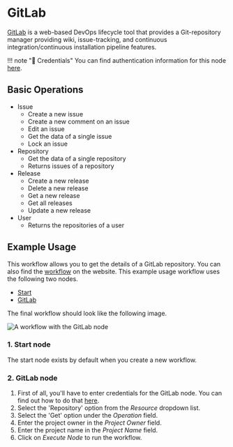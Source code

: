 # GitLab

[GitLab](https://gitlab.com/) is a web-based DevOps lifecycle tool that provides a Git-repository manager providing wiki, issue-tracking, and continuous integration/continuous installation pipeline features.

!!! note "🔑 Credentials"
    You can find authentication information for this node [here](/workflow/integrations/credentials/gitlab/).


## Basic Operations

* Issue
    * Create a new issue
    * Create a new comment on an issue
    * Edit an issue
    * Get the data of a single issue
    * Lock an issue
* Repository
    * Get the data of a single repository
    * Returns issues of a repository
* Release
    * Create a new release
    * Delete a new release
    * Get a new release
    * Get all releases
    * Update a new release
* User
    * Returns the repositories of a user

## Example Usage

This workflow allows you to get the details of a GitLab repository. You can also find the [workflow](https://n8n.io/workflows/465) on the website. This example usage workflow uses the following two nodes.
- [Start](/workflow/integrations/core-nodes/n8n-nodes-base.start/)
- [GitLab]()

The final workflow should look like the following image.

![A workflow with the GitLab node](/_images/integrations/nodes/gitlab/workflow.png)

### 1. Start node

The start node exists by default when you create a new workflow.

### 2. GitLab node

1. First of all, you'll have to enter credentials for the GitLab node. You can find out how to do that [here](/workflow/integrations/credentials/gitlab/).
2. Select the 'Repository' option from the *Resource* dropdown list.
3. Select the 'Get' option under the *Operation* field.
4. Enter the project owner in the *Project Owner* field.
5. Enter the project name in the *Project Name* field.
6. Click on *Execute Node* to run the workflow.
